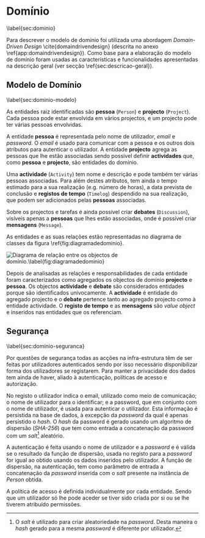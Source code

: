 Domínio
=

\label{sec:dominio}

Para descrever o modelo de domínio foi utilizada uma abordagem *Domain-Driven Design* \cite{domaindrivendesign} (descrita no anexo \ref{app:domaindrivendesign}). Como base para a elaboração do modelo de domínio foram usadas as características e funcionalidades apresentadas na  descrição geral (ver secção \ref{sec:descricao-geral}).

Modelo de Domínio
-

\label{sec:dominio-modelo}

As entidades raiz identificadas são **pessoa** (`Person`) e **projecto** (`Project`). Cada pessoa pode estar envolvida em vários projectos, e um projecto pode ter várias pessoas envolvidas. 

A entidade **pessoa** é representada pelo nome de utilizador, *email* e *password*.
O *email* é usado para comunicar com a pessoa e os outros dois atributos para autenticar o utilizador. A entidade **projecto** agrega as pessoas que lhe estão associadas sendo possível definir **actividades** que, como **pessoa** e **projecto**, são entidades do domínio.

Uma **actividade** (`Activity`) tem nome e descrição e pode também ter várias pessoas associadas. Para além destes atributos, tem ainda o tempo estimado para a sua realização (e.g. número de horas), a data prevista de conclusão e **registos de tempo** (`Timelog`) despendido na sua realização, que podem ser adicionados pelas **pessoas** associadas.

Sobre os projectos e tarefas é ainda possível criar **debates** (`Discussion`), visíveis apenas a **pessoas** que lhes estão associadas, onde é possível criar **mensagens** (`Message`).

As entidades e as suas relações estão representadas no diagrama de classes da figura \ref{fig:diagramadedominio}.

![Diagrama de relação entre os objectos de domínio.\label{fig:diagramadedominio}](http://www.lucidchart.com/publicSegments/view/4fd89208-da90-4b53-8506-66290a443549/image.png)

Depois de analisadas as relações e responsabilidades de cada entidade foram caracterizados como agregados os objectos de domínio **projecto** e **pessoa**.
Os objectos **actividade** e **debate** são considerados entidades porque são identificados univocamente.
A **actividade** é entidade do agregado projecto e o **debate** pertence tanto ao agregado projecto como à entidade actividade.
O **registo de tempo** e as **mensagens** são *value object* e inseridos nas entidades que os referenciam. 

Segurança
-

\label{sec:dominio-seguranca}

Por questões de segurança todas as acções na infra-estrutura têm de ser feitas por utilizadores autenticados sendo por isso necessário disponibilizar forma dos utilizadores se registarem. 
Para manter a privacidade dos dados tem ainda de haver, aliado à autenticação, políticas de acesso e autorização.

No registo o utilizador indica o email, utilizado como meio de comunicação; o nome de utilizador para o identificar; e a password, que em conjunto com o nome de utilizador, é usada para autenticar o utilizador.
Esta informação é persistida na base de dados, à excepção da *password* da qual é apenas persistido o *hash*.
O *hash* da password é gerado usando um algoritmo de dispersão (*SHA-256*) que tem como entrada a concatenação da password com um *salt*[^salt] aleatório.

A autenticação é feita usando o nome de utilizador e a *password* e é válida se o resultado da função de dispersão, usada no registo para a *password* for igual ao obtido usando os dados inseridos pelo utilizador.
A função de dispersão, na autenticação, tem como parâmetro de entrada a concatenação da *password* inserida com o *salt* presente na instância de *Person* obtida.

A política de acesso é definida individualmente por cada entidade. Sendo que um utilizador só lhe pode aceder se tiver sido criada por si ou se lhe tiverem atribuído permissões.

[^salt]: O *salt* é utilizado para criar aleatoriedade na *password*. Desta maneira o *hash* gerado para a mesma *password* é diferente por utilizador.
